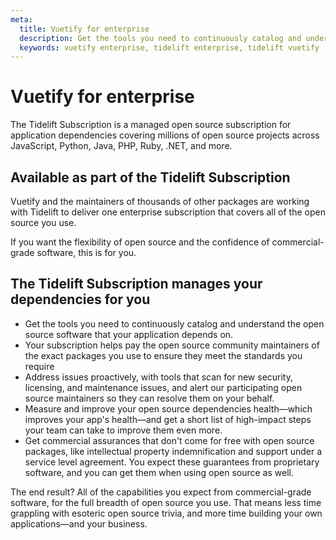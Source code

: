 ```yaml
---
meta:
  title: Vuetify for enterprise
  description: Get the tools you need to continuously catalog and understand the open source software that your application depends on with the Tidelift subscription.
  keywords: vuetify enterprise, tidelift enterprise, tidelift vuetify
---
```


# Vuetify for enterprise

<app-img src="https://cdn.vuetifyjs.com/images/affiliates/vuetify-tidelift.png"
     alt="Vuetify + Tidelift"
     width="250px"
     style="float: right; margin-left: 10px;" />

The Tidelift Subscription is a managed open source subscription for application dependencies covering millions of open source projects across JavaScript, Python, Java, PHP, Ruby, .NET, and more.

<entry-ad />

## Available as part of the Tidelift Subscription

Vuetify and the maintainers of thousands of other packages are working with Tidelift to deliver one enterprise subscription that covers all of the open source you use.

If you want the flexibility of open source and the confidence of commercial-grade software, this is for you.

<tidelift-buttons />

## The Tidelift Subscription manages your dependencies for you

- Get the tools you need to continuously catalog and understand the open source software that your application depends on.
- Your subscription helps pay the open source community maintainers of the exact packages you use to ensure they meet the standards you require
- Address issues proactively, with tools that scan for new security, licensing, and maintenance issues, and alert our participating open source maintainers so they can resolve them on your behalf.
- Measure and improve your open source dependencies health—which improves your app's health—and get a short list of high-impact steps your team can take to improve them even more.
- Get commercial assurances that don't come for free with open source packages, like intellectual property indemnification and support under a service level agreement. You expect these guarantees from proprietary software, and you can get them when using open source as well.

The end result? All of the capabilities you expect from commercial-grade software, for the full breadth of open source you use. That means less time grappling with esoteric open source trivia, and more time building your own applications—and your business.

<tidelift-buttons />

<backmatter />
